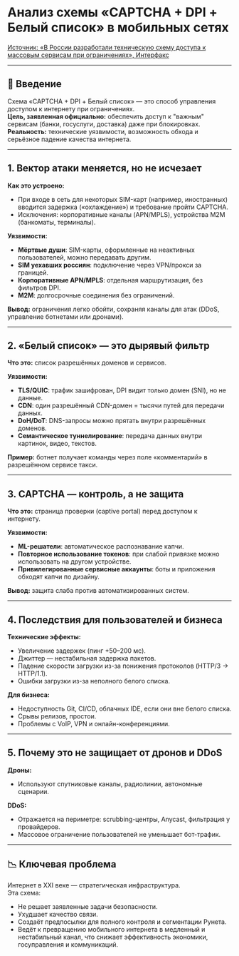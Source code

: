 # Анализ схемы «CAPTCHA + DPI + Белый список» в мобильных сетях

[Источник: «В России разработали техническую схему доступа к массовым сервисам при ограничениях», Интерфакс](https://www.interfax.ru/russia/1040184)

---

## 📌 Введение
Схема «CAPTCHA + DPI + Белый список» — это способ управления доступом к интернету при ограничениях.  
**Цель, заявленная официально:** обеспечить доступ к "важным" сервисам (банки, госуслуги, доставка) даже при блокировках.  
**Реальность:** технические уязвимости, возможность обхода и серьёзное падение качества интернета.

---

## 1. Вектор атаки меняется, но не исчезает

**Как это устроено:**  
- При входе в сеть для некоторых SIM-карт (например, иностранных) вводится задержка («охлаждение») и требование пройти CAPTCHA.
- Исключения: корпоративные каналы (APN/MPLS), устройства M2M (банкоматы, терминалы).

**Уязвимости:**
- **Мёртвые души**: SIM-карты, оформленные на неактивных пользователей, можно передавать другим.
- **SIM уехавших россиян**: подключение через VPN/прокси за границей.
- **Корпоративные APN/MPLS**: отдельная маршрутизация, без фильтров DPI.
- **M2M**: долгосрочные соединения без ограничений.

**Вывод:** ограничения легко обойти, сохраняя каналы для атак (DDoS, управление ботнетами или дронами).

---

## 2. «Белый список» — это дырявый фильтр

**Что это:** список разрешённых доменов и сервисов.

**Уязвимости:**
- **TLS/QUIC**: трафик зашифрован, DPI видит только домен (SNI), но не данные.
- **CDN**: один разрешённый CDN-домен = тысячи путей для передачи данных.
- **DoH/DoT**: DNS-запросы можно прятать внутри разрешённых доменов.
- **Семантическое туннелирование**: передача данных внутри картинок, видео, текстов.

**Пример:** ботнет получает команды через поле «комментарий» в разрешённом сервисе такси.

---

## 3. CAPTCHA — контроль, а не защита

**Что это:** страница проверки (captive portal) перед доступом к интернету.

**Уязвимости:**
- **ML-решатели**: автоматическое распознавание капчи.
- **Повторное использование токенов**: при слабой привязке можно использовать на другом устройстве.
- **Привилегированные сервисные аккаунты**: боты и приложения обходят капчи по дизайну.

**Вывод:** защита слаба против автоматизированных систем.

---

## 4. Последствия для пользователей и бизнеса

**Технические эффекты:**
- Увеличение задержек (пинг +50–200 мс).
- Джиттер — нестабильная задержка пакетов.
- Падение скорости загрузки из-за понижения протоколов (HTTP/3 → HTTP/1.1).
- Ошибки загрузки из-за неполного белого списка.

**Для бизнеса:**
- Недоступность Git, CI/CD, облачных IDE, если они вне белого списка.
- Срывы релизов, простои.
- Проблемы с VoIP, VPN и онлайн-конференциями.

---

## 5. Почему это не защищает от дронов и DDoS

**Дроны:**
- Используют спутниковые каналы, радиолинии, автономные сценарии.

**DDoS:**
- Отражается на периметре: scrubbing-центры, Anycast, фильтрация у провайдеров.
- Массовое ограничение пользователей не уменьшает бот-трафик.

---

## 📉 Ключевая проблема

Интернет в XXI веке — стратегическая инфраструктура.  
Эта схема:
- Не решает заявленные задачи безопасности.
- Ухудшает качество связи.
- Создаёт предпосылки для полного контроля и сегментации Рунета.
- Ведёт к превращению мобильного интернета в медленный и нестабильный канал, что снижает эффективность экономики, госуправления и коммуникаций.